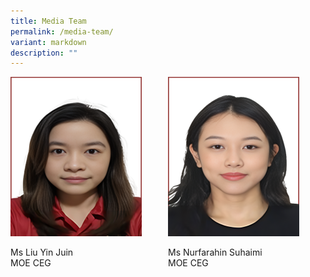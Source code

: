 ```yaml
---
title: Media Team
permalink: /media-team/
variant: markdown
description: ""
---
```






<style>
/* Add mobile responsiveness */
@media only screen and (max-width: 600px) {
  .container {
    width: 100%;
  }
  .column {
    width: 100%;
    padding: 10px;
    box-sizing: border-box;
  }
  img {
    width: 80%; /* Adjust image size as needed */
    height: auto;
    display: block;
    margin: 0 auto; /* Center the image */
  }
  p {
    text-align: center;
  }
}
@media only screen and (min-width: 601px) {
  .container {
    display: flex;
    flex-wrap: wrap;
    justify-content: space-between; /* Add gap between columns */
  }
  .column {
    width: 48%; /* Adjust column width for two columns */
    margin-bottom: 20px; /* Add gap between rows */
    box-sizing: border-box;
  }
}
</style>



<div class="container">
  <div class="column">
    <div class="isomer-image-wrapper">
      <img alt="" src="/images/Media Team/9.png">
    </div>
    <p>Ms Liu Yin Juin<br>MOE CEG</p>
  </div>
  <div class="column">
    <div class="isomer-image-wrapper">
      <img alt="" src="/images/Media Team/8.png">
    </div>
    <p>Ms Nurfarahin Suhaimi<br>MOE CEG</p>
  </div>
</div>



